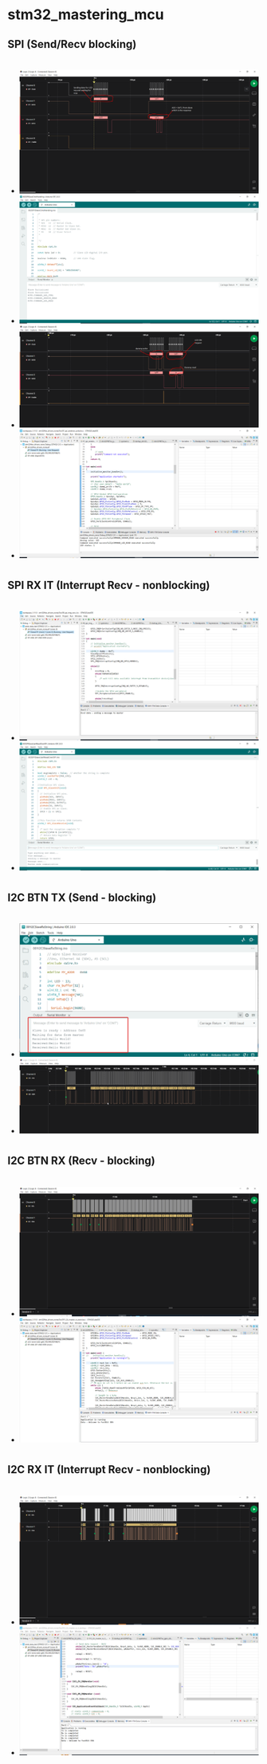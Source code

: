 # stm32_mastering_mcu

## SPI (Send/Recv blocking)
#
- ![img](./imgs_v2/spi_cmd_handling_0.PNG)
- ![img](./imgs_v2/spi_cmd_handling_1.PNG)
- ![img](./imgs_v2/spi_cmd_handling_2.PNG)
- ![img](./imgs_v2/spi_cmd_handling_3.PNG)
#

## SPI RX IT (Interrupt Recv - nonblocking)
#
- ![img](./imgs_v2/spi_recv_data_it.PNG)
- ![img](./imgs_v2/spi_recv_data_it2.PNG)
#

## I2C BTN TX (Send - blocking)
#
- ![img](imgs_v2/i2c_btn_tx_exercise1.png)
- ![img](./imgs_v2/i2c_btn_tx_exercise1_2.png)
#

## I2C BTN RX (Recv - blocking)
#
- ![img](./imgs_v2/i2c_btn_rx_exercise2.PNG)
- ![img](./imgs_v2/i2c_btn_rx_exercise2_IDE.PNG)
#

## I2C RX IT (Interrupt Recv - nonblocking)
#
- ![img](./imgs_v2/i2c_rx_interrupt_nonblocking_exercise.png)
- ![img](./imgs_v2/i2c_rx_interrupt_nonblocking_exercise2.png)
#